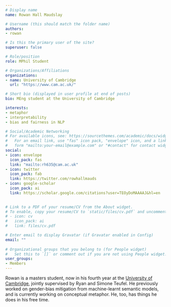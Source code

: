```yaml
---
# Display name
name: Rowan Hall Maudslay

# Username (this should match the folder name)
authors:
- rowan

# Is this the primary user of the site?
superuser: false

# Role/position
role: MPhil Student

# Organizations/Affiliations
organizations:
- name: University of Cambridge
  url: "https://www.cam.ac.uk/"

# Short bio (displayed in user profile at end of posts)
bio: MEng student at the University of Cambridge

interests:
- metaphor
- interpretability
- bias and fairness in NLP

# Social/Academic Networking
# For available icons, see: https://sourcethemes.com/academic/docs/widgets/#icons
#   For an email link, use "fas" icon pack, "envelope" icon, and a link in the
#   form "mailto:your-email@example.com" or "#contact" for contact widget.
social:
- icon: envelope
  icon_pack: fas
  link: "mailto:rh635@cam.ac.uk" 
- icon: twitter
  icon_pack: fab
  link: https://twitter.com/rowhallmauds
- icon: google-scholar
  icon_pack: ai
  link: https://scholar.google.com/citations?user=TEOyDoMAAAAJ&hl=en

  
# Link to a PDF of your resume/CV from the About widget.
# To enable, copy your resume/CV to `static/files/cv.pdf` and uncomment the lines below.  
# - icon: cv
#   icon_pack: ai
#   link: files/cv.pdf 

# Enter email to display Gravatar (if Gravatar enabled in Config)
email: ""
  
# Organizational groups that you belong to (for People widget)
#   Set this to `[]` or comment out if you are not using People widget.  
user_groups:
- Members
---
```

Rowan is a masters student, now in his fourth year at the [University of Cambridge](https://www.cam.ac.uk/), jointly supervised by Ryan and Simone Teufel. He previously worked on gender-bias mitigation from machine-learnt semantic models, and is currently working on conceptual metaphor. He, too, has things he does in his free time.

